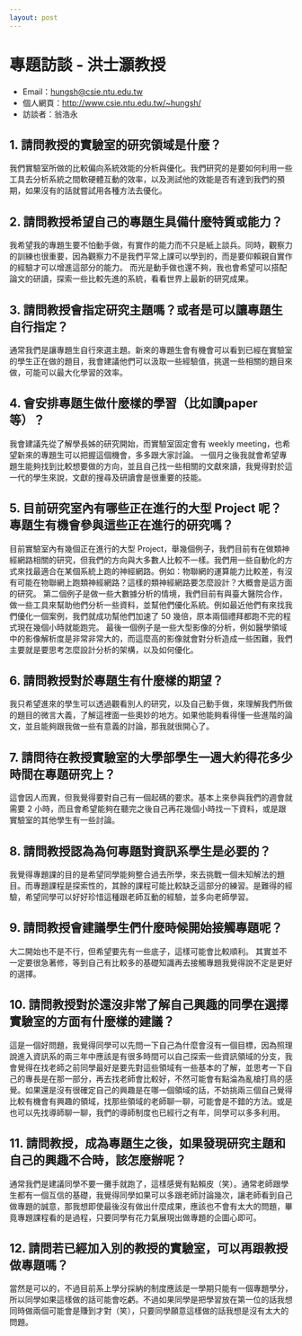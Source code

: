 ```yaml
---
layout: post
---
```


# 專題訪談 - 洪士灝教授

- Email：hungsh@csie.ntu.edu.tw
- 個人網頁：http://www.csie.ntu.edu.tw/~hungsh/
- 訪談者：翁浩永

## 1. 請問教授的實驗室的研究領域是什麼？

我們實驗室所做的比較偏向系統效能的分析與優化。我們研究的是要如何利用一些工具去分析系統之間軟硬體互動的效率，以及測試他的效能是否有達到我們的預期，如果沒有的話就嘗試用各種方法去優化。

## 2. 請問教授希望自己的專題生具備什麼特質或能力？

我希望我的專題生要不怕動手做，有實作的能力而不只是紙上談兵。同時，觀察力的訓練也很重要，因為觀察力不是我們平常上課可以學到的，而是要仰賴親自實作的經驗才可以增進這部分的能力。
而光是動手做也還不夠，我也會希望可以搭配論文的研讀，探索一些比較先進的系統，看看世界上最新的研究成果。

## 3. 請問教授會指定研究主題嗎？或者是可以讓專題生自行指定？

通常我們是讓專題生自行來選主題。新來的專題生會有機會可以看到已經在實驗室的學生正在做的題目，我會建議他們可以汲取一些經驗值，挑選一些相關的題目來做，可能可以最大化學習的效率。

## 4. 會安排專題生做什麼樣的學習（比如讀paper等）？

我會建議先從了解學長姊的研究開始，而實驗室固定會有 weekly meeting，也希望新來的專題生可以把握這個機會，多多跟大家討論。
一個月之後我就會希望專題生能夠找到比較想要做的方向，並且自己找一些相關的文獻來讀，我覺得對於這一代的學生來說，文獻的搜尋及研讀會是很重要的技能。

## 5. 目前研究室內有哪些正在進行的大型 Project 呢？專題生有機會參與這些正在進行的研究嗎？

目前實驗室內有幾個正在進行的大型 Project，舉幾個例子，我們目前有在做類神經網路相關的研究，但我們的方向與大多數人比較不一樣。我們用一些自動化的方式來找最適合在某個系統上跑的神經網路。例如：物聯網的運算能力比較差，有沒有可能在物聯網上跑類神經網路？這樣的類神經網路要怎麼設計？大概會是這方面的研究。
第二個例子是做一些大數據分析的情境，我們目前有與臺大醫院合作，做一些工具來幫助他們分析一些資料，並幫他們優化系統。例如最近他們有來找我們優化一個案例，我們就成功幫他們加速了 50 幾倍，原本兩個禮拜都跑不完的程式現在幾個小時就能跑完。
最後一個例子是一些大型影像的分析，例如醫學領域中的影像解析度是非常非常大的，而這麼高的影像就會對分析造成一些困難，我們主要就是要思考怎麼設計分析的架構，以及如何優化。

## 6. 請問教授對於專題生有什麼樣的期望？

我只希望進來的學生可以透過觀看別人的研究，以及自己動手做，來理解我們所做的題目的微言大義，了解這裡面一些奧妙的地方。如果他能夠看得懂一些進階的論文，並且能夠跟我做一些有意義的討論，那我就很開心了。


## 7. 請問待在教授實驗室的大學部學生一週大約得花多少時間在專題研究上？

這會因人而異，但我覺得要對自己有一個起碼的要求。基本上來參與我們的週會就需要 2 小時，而且會希望能夠在聽完之後自己再花幾個小時找一下資料，或是跟實驗室的其他學生有一些討論。

## 8. 請問教授認為為何專題對資訊系學生是必要的？

我覺得專題課的目的是希望同學能夠整合過去所學，來去挑戰一個未知解法的題目。而專題課程是探索性的，其餘的課程可能比較缺乏這部分的練習。是難得的經驗，希望同學可以好好珍惜這種跟老師互動的經驗，並多向老師學習。

## 9. 請問教授會建議學生們什麼時候開始接觸專題呢？

大二開始也不是不行，但希望要先有一些底子，這樣可能會比較順利。
其實並不一定要很急著修，等到自己有比較多的基礎知識再去接觸專題我覺得說不定是更好的選擇。

## 10. 請問教授對於還沒非常了解自己興趣的同學在選擇實驗室的方面有什麼樣的建議？

這是一個好問題，我覺得同學可以先問一下自己為什麼會沒有一個目標，因為照理說進入資訊系的兩三年中應該是有很多時間可以自己探索一些資訊領域的分支，我會覺得在找老師之前同學最好是要先對這些領域有一些基本的了解，並思考一下自己的專長是在那一部分，再去找老師會比較好，不然可能會有點淪為亂槍打鳥的感覺。如果還是沒有很確定自己的興趣是在哪一個領域的話，不妨挑兩三個自己覺得比較有機會有興趣的領域，找那些領域的老師聊一聊，可能會是不錯的方法。或是也可以先找導師聊一聊，我們的導師制度也已經行之有年，同學可以多多利用。

## 11. 請問教授，成為專題生之後，如果發現研究主題和自己的興趣不合時，該怎麼辦呢？

通常我們是建議同學不要一攤手就跑了，這樣感覺有點賴皮（笑）。通常老師跟學生都有一個互信的基礎，我覺得同學如果可以多跟老師討論幾次，讓老師看到自己做專題的誠意，那我想即使最後沒有做出什麼成果，應該也不會有太大的問題，畢竟專題課程看的是過程，只要同學有花力氣展現出做專題的企圖心即可。

## 12. 請問若已經加入別的教授的實驗室，可以再跟教授做專題嗎？

當然是可以的，不過目前系上學分採納的制度應該是一學期只能有一個專題學分，所以同學如果這樣做的話可能會吃虧。不過如果同學是把學習放在第一位的話我想同時做兩個可能會是賺到才對（笑），只要同學願意這樣做的話我想是沒有太大的問題。

